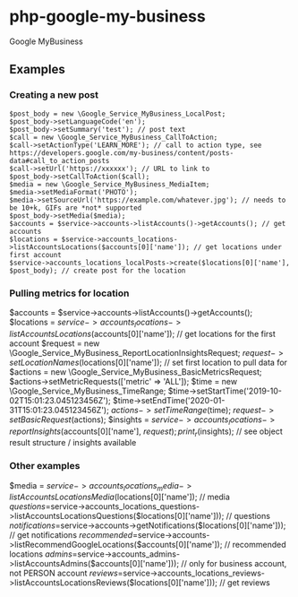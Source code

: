 # php-google-my-business
Google MyBusiness

## Examples

### Creating a new post

```
$post_body = new \Google_Service_MyBusiness_LocalPost;
$post_body->setLanguageCode('en');
$post_body->setSummary('test'); // post text
$call = new \Google_Service_MyBusiness_CallToAction;
$call->setActionType('LEARN_MORE'); // call to action type, see https://developers.google.com/my-business/content/posts-data#call_to_action_posts
$call->setUrl('https://xxxxxx'); // URL to link to
$post_body->setCallToAction($call);
$media = new \Google_Service_MyBusiness_MediaItem;
$media->setMediaFormat('PHOTO');
$media->setSourceUrl('https://example.com/whatever.jpg'); // needs to be 10+k, GIFs are *not* supported
$post_body->setMedia($media);
$accounts = $service->accounts->listAccounts()->getAccounts(); // get accounts
$locations = $service->accounts_locations->listAccountsLocations($accounts[0]['name']); // get locations under first account
$service->accounts_locations_localPosts->create($locations[0]['name'], $post_body); // create post for the location
```

### Pulling metrics for location
$accounts = $service->accounts->listAccounts()->getAccounts();
$locations = $service->accounts_locations->listAccountsLocations($accounts[0]['name']); // get locations for the first account
$request = new \Google_Service_MyBusiness_ReportLocationInsightsRequest;
$request->setLocationNames($locations[0]['name']); // set first location to pull data for
$actions = new \Google_Service_MyBusiness_BasicMetricsRequest;
$actions->setMetricRequests(['metric' => 'ALL']);
$time = new \Google_Service_MyBusiness_TimeRange;
$time->setStartTime('2019-10-02T15:01:23.045123456Z');
$time->setEndTime('2020-01-31T15:01:23.045123456Z');
$actions->setTimeRange($time);
$request->setBasicRequest($actions);
$insights = $service->accounts_locations->reportInsights($accounts[0]['name'], $request);
print_r($insights); // see object result structure / insights available

### Other examples
$media = $service->accounts_locations_media->listAccountsLocationsMedia($locations[0]['name']); // media
$questions=$service->accounts_locations_questions->listAccountsLocationsQuestions($locations[0]['name'])); // questions
$notifications=$service->accounts->getNotifications($locations[0]['name'])); // get notifications
$recommended=$service->accounts->listRecommendGoogleLocations($accounts[0]['name']); // recommended locations
$admins=$service->accounts_admins->listAccountsAdmins($accounts[0]['name'])); // only for business account, not PERSON account
$reviews=$service->accounts_locations_reviews->listAccountsLocationsReviews($locations[0]['name'])); // get reviews

